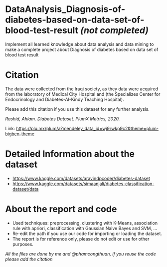 # DataAnalysis_Diagnosis-of-diabetes-based-on-data-set-of-blood-test-result *(not completed)*
Implement all learned knowledge about data analysis and data mining to make a complete project about Diagnosis of diabetes based on data set of blood test result

# Citation
The data were collected from the Iraqi society, as they data were acquired from the laboratory of Medical City Hospital and (the Specializes Center for Endocrinology and Diabetes-Al-Kindy Teaching Hospital).

Please add this citation if you use this dataset for any further analysis.

*Rashid, Ahlam. Diabetes Dataset. PlumX Metrics, 2020.*

Link: https://plu.mx/plum/a?mendeley_data_id=wj9rwkp9c2&theme=plum-bigben-theme

# Detailed Information about the dataset
* https://www.kaggle.com/datasets/aravindpcoder/diabetes-dataset
* https://www.kaggle.com/datasets/simaanjali/diabetes-classification-dataset/data

# About the report and code
* Used techniques: preprocessing, clustering with K-Means, association rule with apriori, classification with Gaussian Naive Bayes and SVM, ...
* Re-edit the path if you use our code for importing or loading the dataset.
* The report is for reference only, please do not edit or use for other purposes.

*All the files are done by me and @phamcongthuan, if you reuse the code please add the citation*
